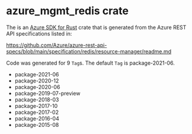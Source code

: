 # azure_mgmt_redis crate

The is an [Azure SDK for Rust](https://github.com/Azure/azure-sdk-for-rust) crate that is generated from the Azure REST API specifications listed in:

https://github.com/Azure/azure-rest-api-specs/blob/main/specification/redis/resource-manager/readme.md

Code was generated for 9 `Tag`s. The default `Tag` is package-2021-06.


- package-2021-06
- package-2020-12
- package-2020-06
- package-2019-07-preview
- package-2018-03
- package-2017-10
- package-2017-02
- package-2016-04
- package-2015-08